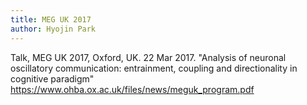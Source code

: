 ```yaml
---
title: MEG UK 2017
author: Hyojin Park
---
```

Talk, MEG UK 2017, Oxford, UK. 22 Mar 2017.
"Analysis of neuronal oscillatory communication: entrainment, coupling and directionality in cognitive paradigm" 
<https://www.ohba.ox.ac.uk/files/news/meguk_program.pdf>
